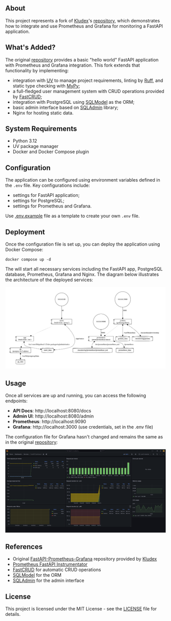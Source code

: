 ## About
This project represents a fork of [Kludex](https://github.com/Kludex)'s [repository](https://github.com/Kludex/fastapi-prometheus-grafana), which demonstrates how to integrate and use Prometheus and Grafana for monitoring a FastAPI application. 


## What's Added?
The original [repository](https://github.com/Kludex/fastapi-prometheus-grafana) provides a basic "hello world" FastAPI application with Prometheus and Grafana integration. This fork extends that functionality by implementing:
* integration with [UV](https://github.com/astral-sh/uv) to manage project requirements, linting by [Ruff](https://github.com/astral-sh/ruff), and static type checking with [MyPy](https://github.com/python/mypy);
* a full-fledged user management system with CRUD operations provided by [FastCRUD](https://github.com/benavlabs/fastcrud);
* integration with PostgreSQL using [SQLModel](https://github.com/fastapi/sqlmodel) as the ORM;
* basic admin interface based on [SQLAdmin](https://github.com/aminalaee/sqladmin) library;
* Nginx for hosting static data.


## System Requirements
* Python 3.12
* UV package manager
* Docker and Docker Compose plugin


## Configuration
The application can be configured using environment variables defined in the `.env` file. Key configurations include:
* settings for FastAPI application;
* settings for PostgreSQL;
* settings for Prometheus and Grafana.

Use [.env.example](.env.example) file as a template to create your own `.env` file.


## Deployment
Once the configuration file is set up, you can deploy the application using Docker Compose:
```
docker compose up -d
```

The will start all necessary services including the FastAPI app, PostgreSQL database, Prometheus, Grafana and Nginx. The diagram below illustrates the architecture of the deployed services:

<img src="./assets/images/docker-compose-service-dependency-graph.svg" alt="Architecture Diagram" width="800">


## Usage
Once all services are up and running, you can access the following endpoints:

- **API Docs**: http://localhost:8080/docs
- **Admin UI**: http://localhost:8080/admin
- **Prometheus**: http://localhost:9090
- **Grafana**: http://localhost:3000 (use credentials, set in the .env file)

The configuration file for Grafana hasn't changed and remains the same as in the original [repository](https://github.com/Kludex/fastapi-prometheus-grafana):

<img src="./assets/images/dashboard.jpeg" alt="Grafana Dashboard" width="900">


## References

- Original [FastAPI-Prometheus-Grafana](https://github.com/Kludex/fastapi-prometheus-grafana) repository provided by [Kludex](https://github.com/Kludex)
- [Prometheus FastAPI Instrumentator](https://github.com/trallnag/prometheus-fastapi-instrumentator)
- [FastCRUD](https://github.com/igorbenav/fastcrud) for automatic CRUD operations
- [SQLModel](https://github.com/fastapi/sqlmodel) for the ORM
- [SQLAdmin](https://github.com/aminalaee/sqladmin) for the admin interface

## License
This project is licensed under the MIT License - see the [LICENSE](LICENSE) file for details.
